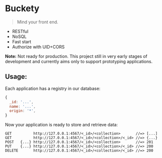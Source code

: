 # Buckety

> Mind your front end.

- RESTful
- NoSQL
- Fast start
- Authorize with UID+CORS

**Note:** Not ready for production. This project still in very early stages of development and currently aims only to support prototyping applications.

## Usage:

Each application has a registry in our database:

```javascript
{
  _id: '...',
  name: '...',
  origin: '*',
}
```

Now your application is ready to store and retrieve data:

```
GET          http://127.0.0.1:4567/<_id>/<collection>       //=> [...]
GET          http://127.0.0.1:4567/<_id>/<collection>/<_id> //=> {...}
POST   {...} http://127.0.0.1:4567/<_id>/<collection>       //=> 201
PUT    {...} http://127.0.0.1:4567/<_id>/<collection>/<_id> //=> 200
DELETE       http://127.0.0.1:4567/<_id>/<collection>/<_id> //=> 200
```
